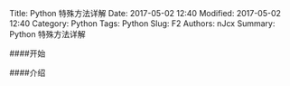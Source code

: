 Title: Python 特殊方法详解
Date: 2017-05-02 12:40
Modified: 2017-05-02 12:40
Category: Python
Tags: Python
Slug: F2
Authors: nJcx
Summary: Python 特殊方法详解

####开始

####介绍
